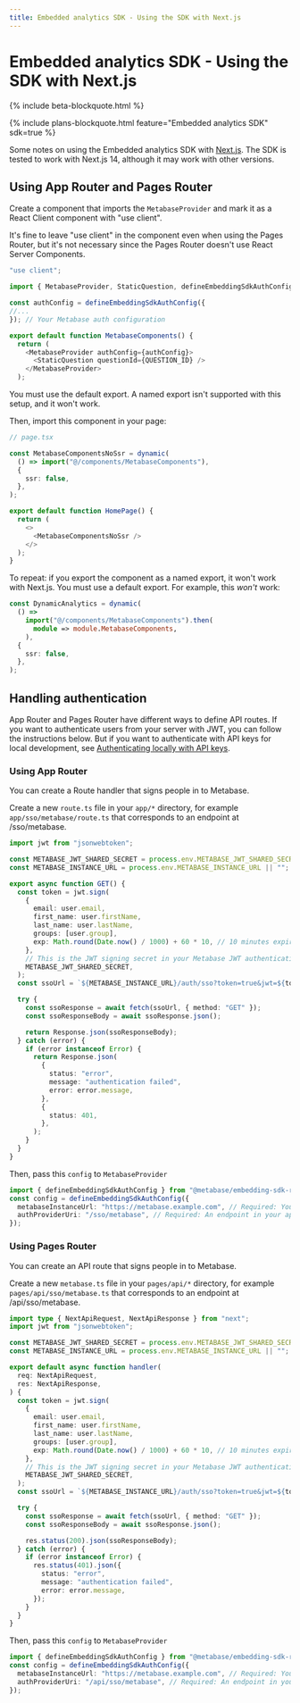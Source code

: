 ```yaml
---
title: Embedded analytics SDK - Using the SDK with Next.js
---
```


# Embedded analytics SDK - Using the SDK with Next.js

{% include beta-blockquote.html %}

{% include plans-blockquote.html feature="Embedded analytics SDK" sdk=true %}

Some notes on using the Embedded analytics SDK with [Next.js](https://nextjs.org/). The SDK is tested to work with Next.js 14, although it may work with other versions.

## Using App Router and Pages Router

Create a component that imports the `MetabaseProvider` and mark it as a React Client component with "use client".

It's fine to leave "use client" in the component even when using the Pages Router, but it's not necessary since the Pages Router doesn't use React Server Components.

```typescript
"use client";

import { MetabaseProvider, StaticQuestion, defineEmbeddingSdkAuthConfig } from "@metabase/embedding-sdk-react";

const authConfig = defineEmbeddingSdkAuthConfig({
//...
}); // Your Metabase auth configuration

export default function MetabaseComponents() {
  return (
    <MetabaseProvider authConfig={authConfig}>
      <StaticQuestion questionId={QUESTION_ID} />
    </MetabaseProvider>
  );
```

You must use the default export. A named export isn't supported with this setup, and it won't work.

Then, import this component in your page:

```typescript
// page.tsx

const MetabaseComponentsNoSsr = dynamic(
  () => import("@/components/MetabaseComponents"),
  {
    ssr: false,
  },
);

export default function HomePage() {
  return (
    <>
      <MetabaseComponentsNoSsr />
    </>
  );
}
```

To repeat: if you export the component as a named export, it won't work with Next.js. You must use a default export. For example, this _won't_ work:

```typescript
const DynamicAnalytics = dynamic(
  () =>
    import("@/components/MetabaseComponents").then(
      module => module.MetabaseComponents,
    ),
  {
    ssr: false,
  },
);
```

## Handling authentication

App Router and Pages Router have different ways to define API routes. If you want to authenticate users from your server with JWT, you can follow the instructions below. But if you want to authenticate with API keys for local development, see [Authenticating locally with API keys](./authentication.md#authenticating-locally-with-api-keys).

### Using App Router

You can create a Route handler that signs people in to Metabase.

Create a new `route.ts` file in your `app/*` directory, for example `app/sso/metabase/route.ts` that corresponds to an endpoint at /sso/metabase.

```typescript
import jwt from "jsonwebtoken";

const METABASE_JWT_SHARED_SECRET = process.env.METABASE_JWT_SHARED_SECRET || "";
const METABASE_INSTANCE_URL = process.env.METABASE_INSTANCE_URL || "";

export async function GET() {
  const token = jwt.sign(
    {
      email: user.email,
      first_name: user.firstName,
      last_name: user.lastName,
      groups: [user.group],
      exp: Math.round(Date.now() / 1000) + 60 * 10, // 10 minutes expiration
    },
    // This is the JWT signing secret in your Metabase JWT authentication setting
    METABASE_JWT_SHARED_SECRET,
  );
  const ssoUrl = `${METABASE_INSTANCE_URL}/auth/sso?token=true&jwt=${token}`;

  try {
    const ssoResponse = await fetch(ssoUrl, { method: "GET" });
    const ssoResponseBody = await ssoResponse.json();

    return Response.json(ssoResponseBody);
  } catch (error) {
    if (error instanceof Error) {
      return Response.json(
        {
          status: "error",
          message: "authentication failed",
          error: error.message,
        },
        {
          status: 401,
        },
      );
    }
  }
}
```

Then, pass this `config` to `MetabaseProvider`

```typescript
import { defineEmbeddingSdkAuthConfig } from "@metabase/embedding-sdk-react";
const config = defineEmbeddingSdkAuthConfig({
  metabaseInstanceUrl: "https://metabase.example.com", // Required: Your Metabase instance URL
  authProviderUri: "/sso/metabase", // Required: An endpoint in your app that signs the user in and returns a session
});
```

### Using Pages Router

You can create an API route that signs people in to Metabase.

Create a new `metabase.ts` file in your `pages/api/*` directory, for example `pages/api/sso/metabase.ts` that corresponds to an endpoint at /api/sso/metabase.

```typescript
import type { NextApiRequest, NextApiResponse } from "next";
import jwt from "jsonwebtoken";

const METABASE_JWT_SHARED_SECRET = process.env.METABASE_JWT_SHARED_SECRET || "";
const METABASE_INSTANCE_URL = process.env.METABASE_INSTANCE_URL || "";

export default async function handler(
  req: NextApiRequest,
  res: NextApiResponse,
) {
  const token = jwt.sign(
    {
      email: user.email,
      first_name: user.firstName,
      last_name: user.lastName,
      groups: [user.group],
      exp: Math.round(Date.now() / 1000) + 60 * 10, // 10 minutes expiration
    },
    // This is the JWT signing secret in your Metabase JWT authentication setting
    METABASE_JWT_SHARED_SECRET,
  );
  const ssoUrl = `${METABASE_INSTANCE_URL}/auth/sso?token=true&jwt=${token}`;

  try {
    const ssoResponse = await fetch(ssoUrl, { method: "GET" });
    const ssoResponseBody = await ssoResponse.json();

    res.status(200).json(ssoResponseBody);
  } catch (error) {
    if (error instanceof Error) {
      res.status(401).json({
        status: "error",
        message: "authentication failed",
        error: error.message,
      });
    }
  }
}
```

Then, pass this `config` to `MetabaseProvider`

```ts
import { defineEmbeddingSdkAuthConfig } from "@metabase/embedding-sdk-react";
const config = defineEmbeddingSdkAuthConfig({
  metabaseInstanceUrl: "https://metabase.example.com", // Required: Your Metabase instance URL
  authProviderUri: "/api/sso/metabase", // Required: An endpoint in your app that signs the user in and returns a session
});
```
